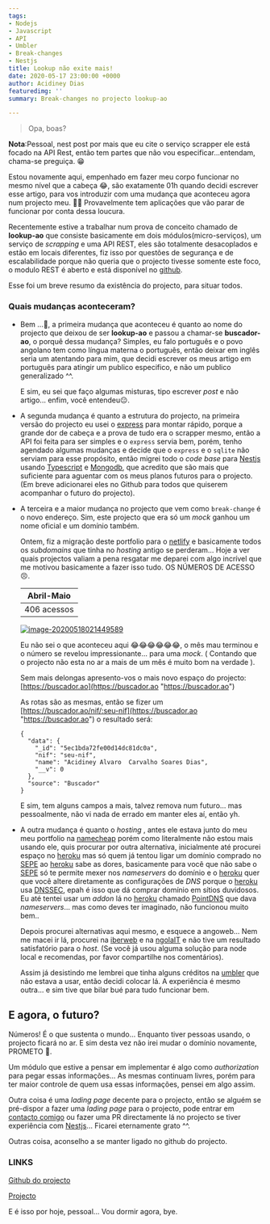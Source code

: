 ```yaml
---
tags:
- Nodejs
- Javascript
- API
- Umbler
- Break-changes
- Nestjs
title: Lookup não exite mais!
date: 2020-05-17 23:00:00 +0000
author: Acidiney Dias
featuredimg: ''
summary: Break-changes no projecto lookup-ao

---
```

> Opa, boas?

**Nota**:Pessoal, nest post por mais que eu cite o serviço scrapper ele está focado na API Rest, então tem partes que não vou especificar...entendam, chama-se preguiça. 😁

Estou novamente aqui, empenhado em fazer meu corpo funcionar no mesmo nível que a cabeça 😂, são exatamente 01h quando decidi escrever esse artigo, para vos introduzir com uma mudança que aconteceu agora num projecto meu. 🤦‍♂️ Provavelmente tem aplicações que vão parar de funcionar por conta dessa loucura.

Recentemente estive a trabalhar num prova de conceito chamado de **lookup-ao** que consiste basicamente em dois módulos(micro-serviços), um serviço de _scrapping_ e uma API REST, eles são totalmente desacoplados e estão em locais diferentes, fiz isso por questões de segurança e de escalabilidade porque não queria que o projecto tivesse somente este foco, o modulo REST é aberto e está disponível no [github](https://github.com/acidiney/buscador-ao/).

Esse foi um breve resumo da existência do projecto, para situar todos.

### Quais mudanças aconteceram?

* Bem ...🤤, a primeira mudança que aconteceu é quanto ao nome do projecto que deixou de ser **lookup-ao** e passou a chamar-se **buscador-ao**, o porquê dessa mudança? Simples, eu falo português e o povo angolano tem como língua materna o português, então deixar em inglês seria um atentando para mim, que decidi escrever os meus artigo em português para atingir um publico especifico, e não um publico generalizado ^^.

  E sim, eu sei que faço algumas misturas, tipo escrever _post_ e não artigo... enfim, você entendeu😐.
* A segunda mudança é quanto a estrutura do projecto, na primeira versão do projecto eu usei o [express](https://expressjs.com/) para montar rápido, porque a grande dor de cabeça e a prova de tudo era o scrapper mesmo, então a API foi feita para ser simples e o `express` servia bem, porém, tenho agendado algumas mudanças e decide que o `express` e o `sqlite` não serviam para esse propósito, então migrei todo o _code base_ para [Nestjs](https://nestjs.org/) usando [Typescript](https://www.typescriptlang.org/) e [Mongodb](https://www.mongodb.com/), que acredito que são mais que suficiente para aguentar com os meus planos futuros para o projecto. (Em breve adicionarei eles no Github para todos que quiserem acompanhar o futuro do projecto).
* A terceira e a maior mudança no projecto que vem como `break-change` é o novo endereço. Sim, este projecto que era só um _mock_ ganhou um nome oficial e um domínio também.

  Ontem, fiz a migração deste portfolio para o [netlify](https://netlify.com/) e basicamente todos os _subdomains_ que tinha no _hosting_ antigo se perderam... Hoje a ver quais projectos valiam a pena resgatar me deparei com algo incrível que me motivou basicamente a fazer isso tudo. OS NÚMEROS DE ACESSO 😣.

  | Abril-Maio |
  | --- |
  | 406 acessos |

  [![image-20200518021449589](https://github.com/acidiney/acidiney.github.io/raw/master/images/blog/2020-05-18-a-quem-pertence-o-nif-lookup-ao-countries.png)](https://github.com/acidiney/acidiney.github.io/blob/master/images/blog/2020-05-18-a-quem-pertence-o-nif-lookup-ao-countries.png)

  Eu não sei o que aconteceu aqui 😂😂😂😂😂😂, o mês mau terminou e o número se revelou impressionante... para uma _mock_. ( Contando que o projecto não esta no ar a mais de um mês é muito bom na verdade ).

  Sem mais delongas apresento-vos o mais novo espaço do projecto: [https://buscador.ao](https://buscador.ao "https://buscador.ao")

  As rotas são as mesmas, então se fizer um [https://buscador.ao/nif/:seu-nif](https://buscador.ao "https://buscador.ao") o resultado será:

      {
        "data": {
          "_id": "5ec1bda72fe00d14dc81dc0a",
          "nif": "seu-nif",
          "name": "Acidiney Alvaro  Carvalho Soares Dias",
          "__v": 0
        },
        "source": "Buscador"
      }

  E sim, tem alguns campos a mais, talvez remova num futuro... mas pessoalmente, não vi nada de errado em manter eles aí, então yh.
* A outra mudança é quanto o _hosting_ , antes ele estava junto do meu meu portfolio na [namecheap](https://namecheap.com/) porém como literalmente não estou mais usando ele, quis procurar por outra alternativa, inicialmente até procurei espaço no [heroku](https://heroku.com/) mas só quem já tentou ligar um domínio comprado no [SEPE](https://sepe.gov.ao/) ao [heroku](https://heroku.com/) sabe as dores, basicamente para você que não sabe o [SEPE](https://sepe.gov.ao/) só te permite mexer nos _nameservers_ do domínio e o [heroku](https://heroku.com/) quer que você altere diretamente as configurações de _DNS_ porque o [heroku](https://heroku.com/) usa [DNSSEC](https://pt.wikipedia.org/wiki/DNSSEC), epah é isso que dá comprar domínio em sítios duvidosos. Eu até tentei usar um _addon_ lá no [heroku](https://heroku.com/) chamado [PointDNS](https://elements.heroku.com/addons/pointdns) que dava _nameservers_... mas como deves ter imaginado, não funcionou muito bem..

  Depois procurei alternativas aqui mesmo, e esquece a angoweb... Nem me macei ir lá, procurei na [iberweb](https://iberweb.co.ao/) e na [ngolaIT](https://ngolait.com/) e não tive um resultado satisfatório para o _host_. (Se você já usou alguma solução para node local e recomendas, por favor compartilhe nos comentários).

  Assim já desistindo me lembrei que tinha alguns créditos na [umbler](https://github.com/acidiney/acidiney.github.io/blob/master/content/umbler.com.br) que não estava a usar, então decidi colocar lá. A experiência é mesmo outra... e sim tive que bilar bué para tudo funcionar bem.

## E agora, o futuro?

Números! É o que sustenta o mundo... Enquanto tiver pessoas usando, o projecto ficará no ar. E sim desta vez não irei mudar o domínio novamente, PROMETO 🙈.

Um módulo que estive a pensar em implementar é algo como _authorization_ para pegar essas informações... As mesmas continuam livres, porém para ter maior controle de quem usa essas informações, pensei em algo assim.

Outra coisa é uma _lading page_ decente para o projecto, então se alguém se pré-dispor a fazer uma _lading page_ para o projecto, pode entrar em [contacto comigo](mailto:me@acidineydias.me) ou fazer uma PR directamente lá no projecto se tiver experiência com [Nestjs](https://nestjs.org/)... Ficarei eternamente grato ^^.

Outras coisa, aconselho a se manter ligado no github do projecto.

### LINKS

[Github do projecto](https://github.com/acidiney/buscador-ao/)

[Projecto](https://buscador.ao/)

E é isso por hoje, pessoal... Vou dormir agora, bye.